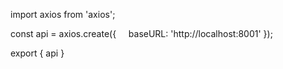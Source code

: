 import axios from 'axios'; 
  
 const api = axios.create({ 
     baseURL: 'http://localhost:8001' 
 }); 
  
 export { api }

